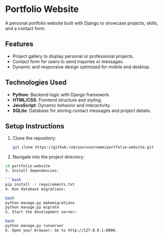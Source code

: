 # Portfolio Website

A personal portfolio website built with Django to showcase projects, skills, and a contact form.

## Features
- Project gallery to display personal or professional projects.
- Contact form for users to send inquiries or messages.
- Dynamic and responsive design optimized for mobile and desktop.

## Technologies Used
- **Python**: Backend logic with Django framework.
- **HTML/CSS**: Frontend structure and styling.
- **JavaScript**: Dynamic behavior and interactivity.
- **SQLite**: Database for storing contact messages and project details.

## Setup Instructions
1. Clone the repository:
   ```bash
   git clone https://github.com/yourusername/portfolio-website.git
2. Navigate into the project directory:

```bash
cd portfolio-website
3. Install dependencies:

```bash
pip install -r requirements.txt
4. Run database migrations:

bash
python manage.py makemigrations
python manage.py migrate
5. Start the development server:

bash
python manage.py runserver
6. Open your browser: Go to http://127.0.0.1:8000.
